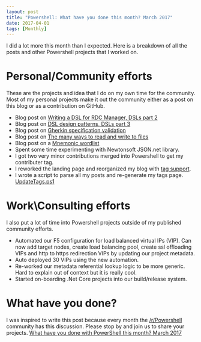 ```yaml
---
layout: post
title: "Powershell: What have you done this month? March 2017"
date: 2017-04-01
tags: [Monthly]
---
```


I did a lot more this month than I expected. Here is a breakdown of all the posts and other Powershell projects that I worked on.

# Personal/Community efforts

These are the projects and idea that I do on my own time for the community. Most of my personal projects make it out the community either as a post on this blog or as a contribution on GitHub.

* Blog post on [Writing a DSL for RDC Manager, DSLs part 2](https://kevinmarquette.github.io/2017-03-04-Powershell-DSL-example-RDCMan/?utm_source=blog&utm_medium=blog&utm_content=monthly)
* Blog post on [DSL design patterns, DSLs part 3](https://kevinmarquette.github.io/2017-03-13-Powershell-DSL-design-patterns/?utm_source=blog&utm_medium=blog&utm_content=monthly)
* Blog post on [Gherkin specification validation](https://kevinmarquette.github.io/2017-03-17-Powershell-Gherkin-specification-validation/?utm_source=blog&utm_medium=blog&utm_content=monthly)
* Blog post on [The many ways to read and write to files](https://kevinmarquette.github.io/2017-03-18-Powershell-reading-and-saving-data-to-files/?utm_source=blog&utm_medium=blog&utm_content=monthly)
* Blog post on a [Mnemonic wordlist](https://kevinmarquette.github.io/2017-03-25-mnemonic-wordlist/?utm_source=blog&utm_medium=blog&utm_content=monthly)
* Spent some time experimenting with Newtonsoft JSON.net library.
* I got two very minor contributions merged into Powershell to get my contributer tag.
* I reworked the landing page and reorganized my blog with [tag support](https://kevinmarquette.github.io/tags/#DSL).
* I wrote a script to parse all my posts and re-generate my tags page. [UpdateTags.ps1](https://github.com/KevinMarquette/kevinmarquette.github.io/blob/master/UpdateTags.ps1)

# Work\Consulting efforts

I also put a lot of time into Powershell projects outside of my published community efforts.

* Automated our F5 configuration for load balanced virtual IPs (VIP). Can now add target nodes, create load balancing pool, create ssl offloading VIPs and http to https redirection VIPs by updating our project metadata.
* Auto deployed 30 VIPs using the new automation.
* Re-worked our metadata referential lookup logic to be more generic. Hard to explain out of context but it is really cool.
* Started on-boarding .Net Core projects into our build/release system.

# What have you done?

I was inspired to write this post because every month the [/r/Powershell](https://www.reddit.com/r/rpowershell) community has this discussion. Please stop by and join us to share your projects. [What have you done with PowerShell this month? March 2017](https://www.reddit.com/r/PowerShell/comments/62tuch/what_have_you_done_with_powershell_this_month/)
